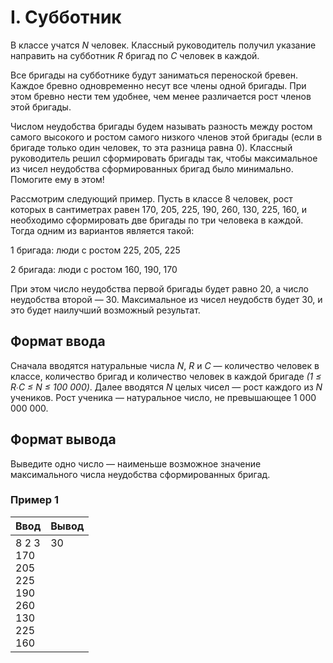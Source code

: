 # I. Субботник

В классе учатся *N* человек. Классный руководитель получил указание направить на субботник *R* бригад по *С* человек в каждой.

Все бригады на субботнике будут заниматься переноской бревен. Каждое бревно одновременно несут все члены одной бригады. При этом бревно нести тем удобнее, чем менее различается рост членов этой бригады.

Числом неудобства бригады будем называть разность между ростом самого высокого и ростом самого низкого членов этой бригады (если в бригаде только один человек, то эта разница равна 0). Классный руководитель решил сформировать бригады так, чтобы максимальное из чисел неудобства сформированных бригад было минимально. Помогите ему в этом!

Рассмотрим следующий пример. Пусть в классе 8 человек, рост которых в сантиметрах равен 170, 205, 225, 190, 260, 130, 225, 160, и необходимо сформировать две бригады по три человека в каждой. Тогда одним из вариантов является такой:

1 бригада: люди с ростом 225, 205, 225

2 бригада: люди с ростом 160, 190, 170

При этом число неудобства первой бригады будет равно 20, а число неудобства второй — 30. Максимальное из чисел неудобств будет 30, и это будет наилучший возможный результат.

## Формат ввода
Сначала вводятся натуральные числа *N*, *R* и *C* — количество человек в классе, количество бригад и количество человек в каждой бригаде *(1 ≤ R∙C ≤ N ≤ 100 000)*. Далее вводятся *N* целых чисел — рост каждого из *N* учеников. Рост ученика — натуральное число, не превышающее 1 000 000 000.

## Формат вывода
Выведите одно число — наименьше возможное значение максимального числа неудобства сформированных бригад.

### Пример 1
Ввод | Вывод
---| ---
8 2 3 <br> 170 <br> 205 <br> 225 <br> 190 <br> 260 <br> 130 <br> 225 <br> 160 | 30 <br><br><br><br><br><br><br><br><br>
